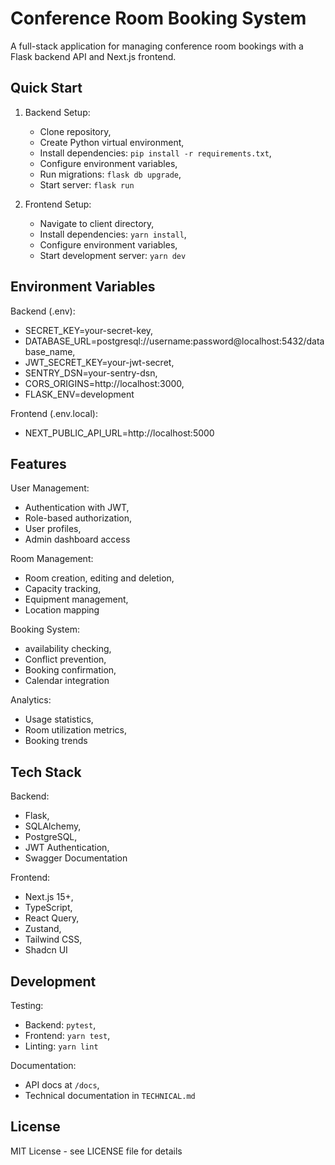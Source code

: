 # Conference Room Booking System

A full-stack application for managing conference room bookings with a Flask backend API and Next.js frontend.

## Quick Start

1. Backend Setup:

   - Clone repository,
   - Create Python virtual environment,
   - Install dependencies: `pip install -r requirements.txt`,
   - Configure environment variables,
   - Run migrations: `flask db upgrade`,
   - Start server: `flask run`

2. Frontend Setup:
   - Navigate to client directory,
   - Install dependencies: `yarn install`,
   - Configure environment variables,
   - Start development server: `yarn dev`

## Environment Variables

Backend (.env):

- SECRET_KEY=your-secret-key,
- DATABASE_URL=postgresql://username:password@localhost:5432/database_name,
- JWT_SECRET_KEY=your-jwt-secret,
- SENTRY_DSN=your-sentry-dsn,
- CORS_ORIGINS=http://localhost:3000,
- FLASK_ENV=development

Frontend (.env.local):

- NEXT_PUBLIC_API_URL=http://localhost:5000

## Features

User Management:

- Authentication with JWT,
- Role-based authorization,
- User profiles,
- Admin dashboard access

Room Management:

- Room creation, editing and deletion,
- Capacity tracking,
- Equipment management,
- Location mapping

Booking System:

- availability checking,
- Conflict prevention,
- Booking confirmation,
- Calendar integration

Analytics:

- Usage statistics,
- Room utilization metrics,
- Booking trends

## Tech Stack

Backend:

- Flask,
- SQLAlchemy,
- PostgreSQL,
- JWT Authentication,
- Swagger Documentation

Frontend:

- Next.js 15+,
- TypeScript,
- React Query,
- Zustand,
- Tailwind CSS,
- Shadcn UI

## Development

Testing:

- Backend: `pytest`,
- Frontend: `yarn test`,
- Linting: `yarn lint`

Documentation:

- API docs at `/docs`,
- Technical documentation in `TECHNICAL.md`

## License

MIT License - see LICENSE file for details
